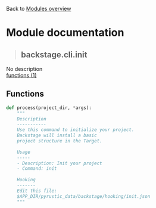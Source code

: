 Back to [Modules overview](https://github.com/pyrustic/backstage/blob/master/docs/modules/README.md)
  
# Module documentation
>## backstage.cli.init
No description
<br>
[functions (1)](https://github.com/pyrustic/backstage/blob/master/docs/modules/content/backstage.cli.init/functions.md)


## Functions
```python
def process(project_dir, *args):
    """
    Description
    -----------
    Use this command to initialize your project.
    Backstage will install a basic
    project structure in the Target.
    
    Usage
    -----
    - Description: Init your project
    - Command: init
    
    Hooking
    -------
    Edit this file:
    $APP_DIR/pyrustic_data/backstage/hooking/init.json
    """

```

